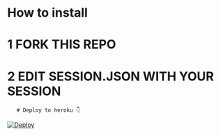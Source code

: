 #  How to install 
# 1 FORK THIS REPO 
# 2 EDIT SESSION.JSON WITH YOUR SESSION 
    

       # Deploy to heroku 👇


[![Deploy](https://www.herokucdn.com/deploy/button.svg)](https://heroku.com/deploy?template=https://github.com/DGXeon/DogeBot3/)
